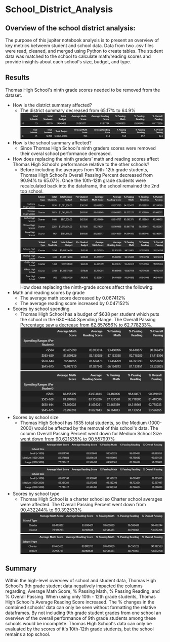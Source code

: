 # School_District_Analysis

## Overview of the school district analysis:

The purpose of this jupiter notebook analysis is to present an overview of key metrics betweem student and school data. Data from two .csv files were read, cleaned, and merged using Python to create tables. The student data was matched to the school to calculate math/reading scores and provide insights about each school's size, budget, and type.

## Results
Thomas High School's ninth grade scores needed to be removed from the dataset.
- How is the district summary affected?
    - The district summary decreased from 65.17% to 64.9%
![Image of District Summary Before](/Resources/districtsummary_before.PNG)
![Image of District Summary After](/Resources/districtsummary_after.PNG)
- How is the school summary affected?
    - Since Thomas High School's ninth graders scores were removed their overal school performance decreased.
- How does replacing the ninth graders’ math and reading scores affect Thomas High School’s performance relative to the other schools?
    - Before including the averages from 10th-12th grade students, Thomas High School's Overall Passing Percent decreased from 90.94% to 65.07%. Once the 10th-12th grade students were recalculated back into the dataframe, the school remained the 2nd top school.
![Image of THS Before](/Resources/ThomasHighSchoolBefore.PNG)
![Image of THS After](/Resources/ThomasHighSchoolAfter.PNG)
How does replacing the ninth-grade scores affect the following:
- Math and reading scores by grade
    - The average math score decreased by 0.067412%
    - The average reading score increased by 0.047152%
- Scores by school spending
    - Thomas High School has a budget of $638 per student which puts the school in the $630-$644 Spending Range. The Overall Passing Percentage saw a decrease from 62.857656% to 62.778233%.
![Image of Spending Ranges Before](/Resources/spendingranges_before.PNG)
![Image of Spending Ranges After](/Resources/spendingranges_after.PNG)
- Scores by school size
    - Thomas High School has 1635 total students, so the Medium (1000-2000) would be affected by the removal of this school's data. The column Overall Passing Percent went down for Medium School Size went down from 90.621535% to 90.557997%
![Image of School Size Before](/Resources/schoolsize_before.PNG)
![Image of School Size After](/Resources/schoolsize_after.PNG)
- Scores by school type
    - Thomas High School is a charter school so Charter school averages were affected. The Overall Passing Percent went down from 90.432244% to 90.392533%
![Image of School Type Before](/Resources/schooltype_scoresbefore.PNG)
![Image of School Type Before](/Resources/schooltype_scoresafter.PNG)
## Summary
Within the high-level overview of school and student data, Thomas High School's 9th grade student data negatively  impacted the columns regarding, Average Math Score, % Passing Math, % Passing Reading, and % Overall Passing. When using only 10th - 12th grade students, Thomas High School's Average Reading Score increased. The % changes in the combined schools' data can only be seen without formatting the relative dataframes. By not including 9th grade student grades from one school an overview of the overall performance of 9th grade students among these schools would be incomplete. Thomas High School's data can only be evaluated by the scores of it's 10th-12th grade students, but the school remains a top school.
